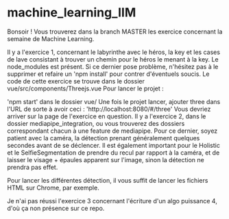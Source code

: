 # machine_learning_IIM

Bonsoir ! Vous trouverez dans la branch MASTER les exercice concernant la semaine de Machine Learning.

Il y a l'exercice 1, concernant le labyrinthe avec le héros, la key et les cases de lave consistant à trouver un chemin pour le héros le menant à la key. Le node_modules est présent. Si ce dernier pose problème, n'hésitez pas à le supprimer et refaire un 'npm install' pour contrer d'éventuels soucis. Le code de cette exercice se trouve dans le dossier vue/src/components/Threejs.vue Pour lancer le projet :

'npm start' dans le dossier vue/ Une fois le projet lancer, ajouter three dans l'URL de sorte à avoir ceci : 'http://localhost:8080/#/three' Vous devriez arriver sur la page de l'exercice en question.
Il y a l'exercice 2, dans le dossier mediapipe_integration, ou vous trouverez des dossiers correspondant chacun à une feature de mediapipe. Pour ce dernier, soyez patient avec la caméra, la détection prenant généralement quelques secondes avant de se déclencer. Il est également important pour le Holistic et le SelfieSegmentation de prendre du recul par rapport à la caméra, et de laisser le visage + épaules apparent sur l'image, sinon la détection ne prendra pas effet.

Pour lancer les différentes détection, il vous suffit de lancer les fichiers HTML sur Chrome, par exemple.

Je n'ai pas réussi l'exercice 3 concernant l'écriture d'un algo puissance 4, d'où ça non présence sur ce repo.
